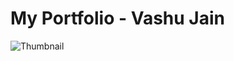 # My Portfolio - Vashu Jain
![Thumbnail](https://github.com/user-attachments/assets/e3ecbc32-19b3-40ac-b217-09f465e95c0b)
